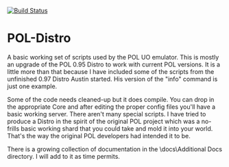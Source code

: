 [![Build Status](https://travis-ci.org/polserver/ClassicDistro.svg?branch=master)](https://travis-ci.org/polserver/ClassicDistro)

# POL-Distro

A basic working set of scripts used by the POL UO emulator.
This is mostly an upgrade of the POL 0.95 Distro to work with current POL versions. It is a little more than that because I have included some of the scripts from the unfinished 0.97 Distro Austin started. His version of the "info" command is just one example.

Some of the code needs cleaned-up but it does compile. You can drop in the appropriate Core and after editing the proper config files you'll have a basic working server. There aren't many special scripts. I have tried to produce a Distro in the spirit of the original POL project which was a no-frills basic working shard that you could take and mold it into your world. That's the way the original POL developers had intended it to be.

There is a growing collection of documentation in the \docs\Additional Docs directory. I will add to it as time permits.
